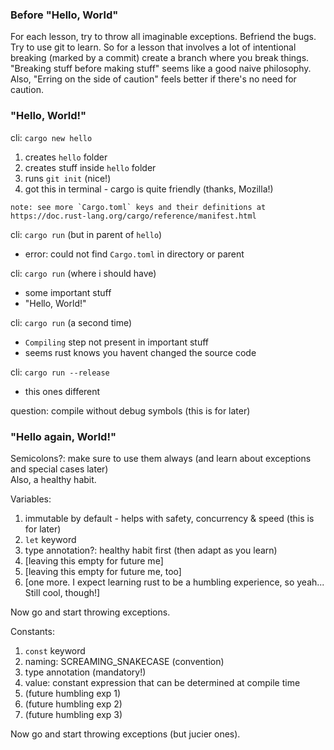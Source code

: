 ### Before "Hello, World"
For each lesson, try to throw all imaginable exceptions. Befriend the bugs.  
Try to use git to learn. So for a lesson that involves a lot of intentional breaking (marked by a commit) create a branch where you break things.  
"Breaking stuff before making stuff" seems like a good naive philosophy.  
Also, "Erring on the side of caution" feels better if there's no need for caution.   

### "Hello, World!"
cli: `cargo new hello`
1. creates `hello` folder
2. creates stuff inside `hello` folder
3. runs `git init` (nice!)
4. got this in terminal - cargo is quite friendly (thanks, Mozilla!)
```plain
note: see more `Cargo.toml` keys and their definitions at https://doc.rust-lang.org/cargo/reference/manifest.html
```

cli: `cargo run` (but in parent of `hello`)
- error: could not find `Cargo.toml` in directory or parent

cli: `cargo run` (where i should have)
- some important stuff
- "Hello, World!"

cli: `cargo run` (a second time)
- `Compiling` step not present in important stuff
- seems rust knows you havent changed the source code

cli: `cargo run --release`
- this ones different

question: compile without debug symbols (this is for later)

### "Hello again, World!"
Semicolons?: make sure to use them always (and learn about exceptions and special cases later)  
Also, a healthy habit.  

Variables:  
1. immutable by default - helps with safety, concurrency & speed (this is for later)  
2. `let` keyword  
3. type annotation?: healthy habit first (then adapt as you learn) 
4. [leaving this empty for future me]
5. [leaving this empty for future me, too]
6. [one more. I expect learning rust to be a humbling experience, so yeah... Still cool, though!]

Now go and start throwing exceptions.

Constants:
1. `const` keyword
2. naming: SCREAMING_SNAKECASE (convention)
3. type annotation (mandatory!)
4. value: constant expression that can be determined at compile time
5. (future humbling exp 1)
6. (future humbling exp 2)
7. (future humbling exp 3)

Now go and start throwing exceptions (but jucier ones).

